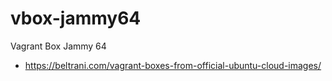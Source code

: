 # vbox-jammy64
Vagrant Box Jammy 64

* https://beltrani.com/vagrant-boxes-from-official-ubuntu-cloud-images/
